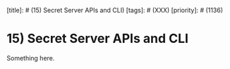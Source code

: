 [title]: # (15) Secret Server APIs and CLI)
[tags]: # (XXX)
[priority]: # (1136)
# 15) Secret Server APIs and CLI
Something here.
